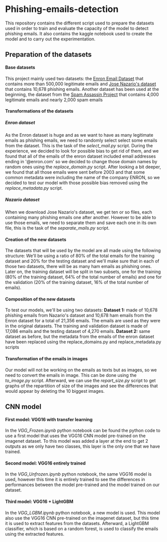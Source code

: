 # Phishing-emails-detection

This repository contains the different script used to prepare the datasets used in order to train and evaluate the capacity of the model to detect phishing emails.
It also contains the kaggle notebook used to create the model and to carry out the experimentation.


## Preparation of the datasets
#### Base datasets
This project mainly used two datasets: the [Enron Email Dataset](http://www.cs.cmu.edu/~enron/) that contains more than 500,000 legitimate emails and [Jose Nazario's dataset](http://www.monkey.org/~jose/phishing) that contains 10,678 phishing emails.
Another dataset has been used at the beginning, the dataset from the [Spam Assassin Project](http://spamassassin.apache.org/old/publiccorpus/) that contains 4,000 legitimate emails and nearly 2,000 spam emails

#### Transformations of the datasets
##### Enron dataset
As the Enron dataset is huge and as we want to have as many legitimate emails as phishing emails, we need to randomly select select some emails from the dataset. This is the task of the *select_mail.py* script.
During the experience, we decided to look for possible bias to get rid of them, and we found that all of the emails of the enron dataset included email addresses ending in '@enron.com' so we decided to change those domain names by random ones using the *replace_domain.py* script. After looking a bit deeper, we found that all those emails were sent before 2003 and that some common metadata were including the name of the company ENRON, so we decided to test our model with those possible bias removed using the *replace_metadata.py* script.
##### Nazario dataset
When we download Jose Nazario's dataset, we get ten or so files, each containing many phishing emails one after another. However to be able to use those emails, we need to separate them and save each one in its own file, this is the task of the *separate_mails.py* script.

#### Creation of the new datasets
The datasets that will be used by the model are all made using the following structure:
[](dataset_structure.png)
We'll be using a ratio of 80% of the total emails for the training dataset and 20% for the testing dataset and we'll make sure that in each of those two datasets, there will be as many ham emails as phishing ones.
Later on, the training dataset will be split in two subsets, one for the training (80% of the training dataset, 64% of the total number of emails) and one for the validation (20% of the training dataset, 16% of the total number of emails).

#### Composition of the new datasets
To test our models, we'll be using two datasets:
**Dataset 1:** made of 10,678 phishing emails from Nazario's dataset and 10,678 ham emails from the Enron dataset for a total of 21,356 emails. The emails are used as they were in the original datasets.
The training and validation dataset is made of 17,086 emails and the testing dataset of 4,270 emails.
**Dataset 2:** same dataset as before, but the metadata from the emails of the enron dataset have been replaced using the replace_domains.py and replace_metadata.py scripts

#### Transformation of the emails in images
Our model will not be working on the emails as texts but as images, so we need to convert the emails in image. This can be done using the *to_image.py* script.
Afterward, we can use the *repart_size.py* script to get graphs of the repartition of size of the images and see the differences that would appear by deleting the 10 biggest images.


## CNN model
#### First model: VGG16 with transfer learning
In the *VGG_Frozen.ipynb* python notebook can be found the python code to use a first model that uses the VGG16 CNN model pre-trained on the imagenet dataset. To this model was added a layer at the end to get 2 outputs as we only have two classes, this layer is the only one that we have trained.

#### Second model: VGG16 entirely trained
In the *VGG_Unfrozen.ipynb* python notebook, the same VGG16 model is used, however this time it is entirely trained to see the differences in performances between the model pre-trained and the model trained on our dataset.

#### Third model: VGG16 + LightGBM
In the *VGG_LGBM.ipynb* python notebook, a new model is used. This model also use the VGG16 CNN pre-trained on the imagenet dataset, but this time it is used to extract features from the datasets. Afterward, a LightGBM classifier, which is based on a random forest, is used to classify the emails using the extracted features.
